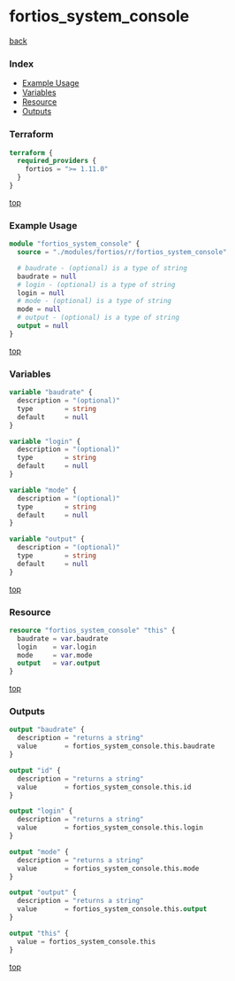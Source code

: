 # fortios_system_console

[back](../fortios.md)

### Index

- [Example Usage](#example-usage)
- [Variables](#variables)
- [Resource](#resource)
- [Outputs](#outputs)

### Terraform

```terraform
terraform {
  required_providers {
    fortios = ">= 1.11.0"
  }
}
```

[top](#index)

### Example Usage

```terraform
module "fortios_system_console" {
  source = "./modules/fortios/r/fortios_system_console"

  # baudrate - (optional) is a type of string
  baudrate = null
  # login - (optional) is a type of string
  login = null
  # mode - (optional) is a type of string
  mode = null
  # output - (optional) is a type of string
  output = null
}
```

[top](#index)

### Variables

```terraform
variable "baudrate" {
  description = "(optional)"
  type        = string
  default     = null
}

variable "login" {
  description = "(optional)"
  type        = string
  default     = null
}

variable "mode" {
  description = "(optional)"
  type        = string
  default     = null
}

variable "output" {
  description = "(optional)"
  type        = string
  default     = null
}
```

[top](#index)

### Resource

```terraform
resource "fortios_system_console" "this" {
  baudrate = var.baudrate
  login    = var.login
  mode     = var.mode
  output   = var.output
}
```

[top](#index)

### Outputs

```terraform
output "baudrate" {
  description = "returns a string"
  value       = fortios_system_console.this.baudrate
}

output "id" {
  description = "returns a string"
  value       = fortios_system_console.this.id
}

output "login" {
  description = "returns a string"
  value       = fortios_system_console.this.login
}

output "mode" {
  description = "returns a string"
  value       = fortios_system_console.this.mode
}

output "output" {
  description = "returns a string"
  value       = fortios_system_console.this.output
}

output "this" {
  value = fortios_system_console.this
}
```

[top](#index)